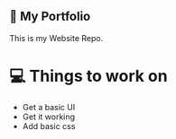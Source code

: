 
## 🚀 My Portfolio
This is my Website Repo.

# 💻 Things to work on
<ul>
<li>Get a basic UI</li>
<li>Get it working</li>
<li>Add basic css</li>
</ul>